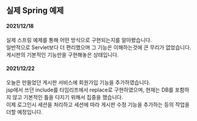 ## 실제 Spring 예제

#### 2021/12/18
실제 스프링 예제를 통해 어떤 방식으로 구현되는지를 알아봤습니다.  
일반적으로 Servlet보다 더 편리했으며 그 기능은 이해하는것에 큰 무리가 없었습니다.  
게시판의 기본적인 기능만을 구현해놓은 상태입니다.
#### 2021/12/22
오늘은 만들었던 게시판 서비스에 회원가입 기능을 추가하였습니다.  
jsp에서 쓰던 include를 타임리프에서 replace로 구현하였으며, 현재는 DB를 포함하지 않고
기본적인 틀을 다지기 위해서 집중을 했습니다.  
이제 로그인시 세션을 처리하고 세션에 따라 게시판 수정 기능을 추가하는 등의 작업을 더할 예정입니다.